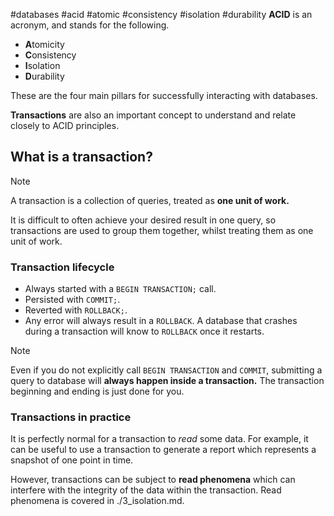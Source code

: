 #databases #acid #atomic #consistency #isolation #durability
**ACID** is an acronym, and stands for the following.

- **A**tomicity
- **C**onsistency
- **I**solation
- **D**urability

These are the four main pillars for successfully interacting with databases.

**Transactions** are also an important concept to understand and relate closely to ACID principles.

## What is a transaction?

> [!NOTE]
> A transaction is a collection of queries, treated as **one unit of work.**

It is difficult to often achieve your desired result in one query, so transactions are used to group them together, whilst treating them as one unit of work.

### Transaction lifecycle

* Always started with a `BEGIN TRANSACTION;` call.
* Persisted with `COMMIT;`.
* Reverted with `ROLLBACK;`.
* Any error will always result in a `ROLLBACK`. A database that crashes during a transaction will know to `ROLLBACK` once it restarts.

> [!NOTE]
> Even if you do not explicitly call `BEGIN TRANSACTION` and `COMMIT`, submitting a query to database will **always happen inside a transaction.** The transaction beginning and ending is just done for you.

### Transactions in practice

It is perfectly normal for a transaction to *read* some data. For example, it can be useful to use a transaction to generate a report which represents a snapshot of one point in time.

However, transactions can be subject to **read phenomena** which can interfere with the integrity of the data within the transaction. Read phenomena is covered in ./3_isolation.md.

